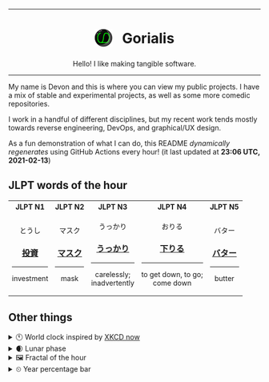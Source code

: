 ***

<h1 align="center">
<sub>
    <img src="readme/resources/avatar.png" height="36">
</sub>
&nbsp;
Gorialis
</h1>
<p align="center">
Hello! I like making tangible software.
</p>

***

My name is Devon and this is where you can view my public projects. I have a mix of stable and experimental projects, as well as some more comedic repositories.

I work in a handful of different disciplines, but my recent work tends mostly towards reverse engineering, DevOps, and graphical/UX design.

As a fun demonstration of what I can do, this README *dynamically regenerates* using GitHub Actions every hour! (it last updated at **23:06 UTC, 2021-02-13**)

<h2>JLPT words of the hour</h2>
<table>
    <tr>
        <th>JLPT N1</th>
        <th>JLPT N2</th>
        <th>JLPT N3</th>
        <th>JLPT N4</th>
        <th>JLPT N5</th>
    </tr>
    <tr>
        <td>
            <p align="center">とうし</p>
            <h3 align="center"><b><a href="https://jisho.org/search/%E6%8A%95%E8%B3%87">投資</a></b></h3>
            <hr>
            <p align="center">investment</p>
        </td>
        <td>
            <p align="center">マスク</p>
            <h3 align="center"><b><a href="https://jisho.org/search/%E3%83%9E%E3%82%B9%E3%82%AF">マスク</a></b></h3>
            <hr>
            <p align="center">mask</p>
        </td>
        <td>
            <p align="center">うっかり</p>
            <h3 align="center"><b><a href="https://jisho.org/search/%E3%81%86%E3%81%A3%E3%81%8B%E3%82%8A">うっかり</a></b></h3>
            <hr>
            <p align="center">carelessly;<br> inadvertently</p>
        </td>
        <td>
            <p align="center">おりる</p>
            <h3 align="center"><b><a href="https://jisho.org/search/%E4%B8%8B%E3%82%8A%E3%82%8B">下りる</a></b></h3>
            <hr>
            <p align="center">to get down,<wbr> to go;<br> come down</p>
        </td>
        <td>
            <p align="center">バター</p>
            <h3 align="center"><b><a href="https://jisho.org/search/%E3%83%90%E3%82%BF%E3%83%BC">バター</a></b></h3>
            <hr>
            <p align="center">butter</p>
        </td>
    </tr>
</table>

<h2>Other things</h2>
<details>
<summary>🕚  World clock inspired by <a href="https://xkcd.com/now">XKCD now</a></summary>

> <img src="generated/now.png" width="512">

</details>
<details>
<summary>🌒 Lunar phase</summary>

The moon is approximately 9.57% through its phase (Waxing Crescent).

</details>
<details>
<summary>&#x1f5bc; Fractal of the hour</summary>

> <img src="generated/fractal.png" width="512">

</details>
<details>
<summary>&#x23f2; Year percentage bar</summary>
<pre><code>2021 [██▁▁▁▁▁▁▁▁▁▁▁▁▁▁▁▁▁▁] 12.04%</code></pre>
</details>
